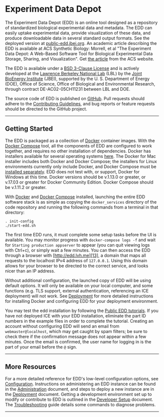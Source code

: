 # Experiment Data Depot

The Experiment Data Depot (EDD) is an online tool designed as a repository of standardized
biological experimental data and metadata. The EDD can easily uptake experimental data, provide
visualization of these data, and produce downloadable data in several standard output formats. See
the deployed version at [public-edd.jbei.org][1]. An academic article describing the EDD is
available at ACS Synthetic Biology: Morrell, et al "The Experiment Data Depot: A Web-Based
Software Tool for Biological Experimental Data Storage, Sharing, and Visualization". Get
[the article][18] from the ACS website.

The EDD is available under a [BSD 3-Clause License][6] and is actively developed at the
[Lawrence Berkeley National Lab][7] (LBL) by the [Joint BioEnergy Institute][8] (JBEI), supported
by the U. S. Department of Energy (DOE), Office of Science, Office of Biological and Environmental
Research, through contract DE-AC02-05CH11231 between LBL and DOE.

The source code of EDD is published on [GitHub][9]. Pull requests should adhere to the
[Contributing Guidelines][10], and bug reports or feature requests should be directed to the
GitHub project.

---

## Getting Started <a name="#Getting_Started"/>

The EDD is packaged as a collection of [Docker][2] container images. With the [Docker Compose][3]
tool, all the components of EDD are configured to work together, and requires no other installation
of dependencies. Docker has installers available for several operating systems [here][15]. The
Docker for Mac installer includes both Docker and Docker Compose; the installers for Linux
environments currently only include Docker, and Docker Compose must be [installed separately][16].
EDD does not test with, or support, Docker for Windows at this time. Docker versions should be
v.1.13.0 or greater, or v.17.03 or greater for Docker Community Edition. Docker Compose should be
v.1.11.2 or greater.

With [Docker][2] and [Docker Compose][3] installed, launching the entire EDD software stack is as
simple as copying the `docker_services` directory of the code repository and running the following
commands from a terminal in that directory:

    . init-config
    ./start-edd.sh

The first time EDD runs, it must complete some setup tasks before the UI is available. You may
monitor progress with `docker-compose logs -f` and wait for `Starting production appserver` to
appear (you can quit viewing logs with Ctrl+c), or simply wait a few minutes. You can then access
the EDD through a browser with [http://edd.lvh.me][13], a domain that maps all requests to the
localhost IPv4 address of `127.0.0.1`. Using this domain allows for your browser to be directed to
the correct service, and looks nicer than an IP address.

Without additional configuration, the launched copy of EDD will be using default options. It will
only be available on your local computer, and some functions (e.g. TLS support, external
authentication, referencing an ICE deployment) will not work. See [Deployment][5] for more detailed
instructions for installing Docker and configuring EDD for your deployment environment.

You may test the edd installation by following the [Public EDD tutorials][14]. If you have not
deployed ICE with your EDD installation, eliminate the part ID numbers in the example files in
order to complete the tutorial. Creating an account without configuring EDD will send an email from
`webmaster@localhost`, which may get caught by spam filters; be sure to check there if the
confirmation message does not appear within a few minutes. Once the email is confirmed, the user
name for logging in is the part of your email before the `@` sign.

---

## More Resources <a name="#More_Resources"/>

For a more detailed reference for EDD's low-level configuration options, see [Configuration][4].
Instructions on administering an EDD instance can be found in the [Administration][11] document,
and steps to deploy a new instance are in the [Deployment][5] document. Getting a development
environment set up to modify or contribute to EDD is outlined in the [Developer Setup][12]
document. The [Troubleshooting][17] guide details some commands to diagnose problems.

---

[1]: https://public-edd.jbei.org
[2]: https://docker.io
[3]: https://docs.docker.com/compose/overview/
[4]: docs/Configuration.md
[5]: docs/Deployment.md
[6]: LICENSE.txt
[7]: https://www.lbl.gov
[8]: https://www.jbei.org
[9]: https://github.com/JBEI/edd
[10]: Contributing.md
[11]: docs/Administration.md
[12]: docs/Developer_Setup.md
[13]: http://edd.lvh.me
[14]: https://public-edd.jbei.org/pages/tutorials/
[15]: https://www.docker.com/community-edition#/download
[16]: https://docs.docker.com/compose/install/
[17]: docs/Troubleshooting.md
[18]: http://pubs.acs.org/doi/abs/10.1021/acssynbio.7b00204
